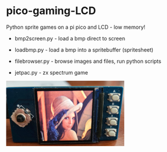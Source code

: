 # pico-gaming-LCD
Python sprite games on a pi pico and LCD - low memory!

- bmp2screen.py - load a bmp direct to screen
- loadbmp.py - load a bmp into a spritebuffer (spritesheet)
- filebrowser.py - browse images and files, run python scripts
     
- jetpac.py - zx spectrum game
  
![](waveshare.jpg)
